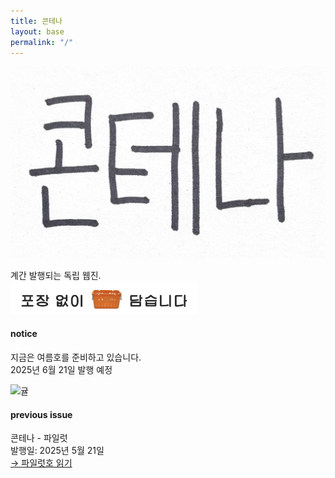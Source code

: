 ```yaml
---
title: 콘테나
layout: base
permalink: "/"
---
```


<img src="/images/logo.png" alt="콘테나" width="600">

계간 발행되는 독립 웹진.  
<img src="/images/footer.png" alt="포장 없이 담습니다" width="300" />  
  
#### notice

지금은 여름호를 준비하고 있습니다.  
2025년 6월 21일 발행 예정  

<img src="/images/contena_.jpg" alt="귤" width="50" />  

#### previous issue

콘테나 - 파일럿  
발행일: 2025년 5월 21일  
[→ 파일럿호 읽기](/0)  